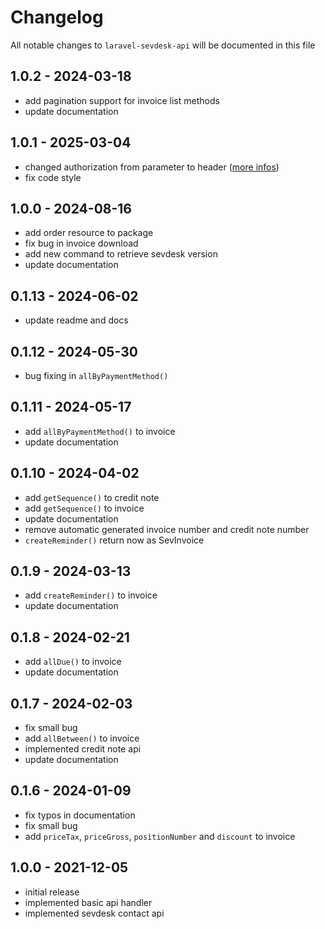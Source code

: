 # Changelog

All notable changes to `laravel-sevdesk-api` will be documented in this file

## 1.0.2 - 2024-03-18
- add pagination support for invoice list methods
- update documentation

## 1.0.1 - 2025-03-04
- changed authorization from parameter to header ([more infos](https://tech.sevdesk.com/api_news/posts/2025_02_06-authentication-method-removed/))
- fix code style

## 1.0.0 - 2024-08-16
- add order resource to package
- fix bug in invoice download
- add new command to retrieve sevdesk version
- update documentation

## 0.1.13 - 2024-06-02

- update readme and docs

## 0.1.12 - 2024-05-30

- bug fixing in `allByPaymentMethod()`

## 0.1.11 - 2024-05-17

- add `allByPaymentMethod()` to invoice
- update documentation

## 0.1.10 - 2024-04-02

- add `getSequence()` to credit note
- add `getSequence()` to invoice
- update documentation
- remove automatic generated invoice number and credit note number
- `createReminder()` return now as SevInvoice

## 0.1.9 - 2024-03-13

- add `createReminder()` to invoice
- update documentation

## 0.1.8 - 2024-02-21

- add `allDue()` to invoice
- update documentation

## 0.1.7 - 2024-02-03

- fix small bug
- add `allBetween()` to invoice
- implemented credit note api
- update documentation

## 0.1.6 - 2024-01-09

- fix typos in documentation
- fix small bug
- add `priceTax`, `priceGross`, `positionNumber` and `discount` to invoice

## 1.0.0 - 2021-12-05

- initial release
- implemented basic api handler
- implemented sevdesk contact api
